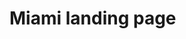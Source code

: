 # Miami landing page

<!-- HTML5 / CSS3 / SCSS / Figma / BEM / Responsive Web -->

<!-- Design: https://www.figma.com/file/nHz8bflIwJaWP3P99vKTH5/miami_home_new?node-id=16033%3A3
Preview: https://ishchenkoanton.github.io/layout_miami/ -->

